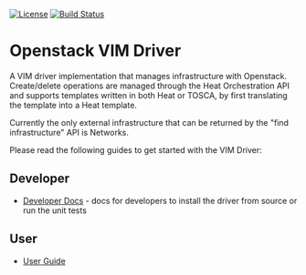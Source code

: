 [![License](https://img.shields.io/badge/License-Apache%202.0-blue.svg)](https://opensource.org/licenses/Apache-2.0)
[![Build Status](https://travis-ci.com/accanto-systems/openstack-vim-driver.svg?branch=master)](https://travis-ci.com/accanto-systems/openstack-vim-driver)

# Openstack VIM Driver

A VIM driver implementation that manages infrastructure with Openstack. Create/delete operations are managed through the Heat Orchestration API and supports templates written in both Heat or TOSCA, by first translating the template into a Heat template.

Currently the only external infrastructure that can be returned by the "find infrastructure" API is Networks.

Please read the following guides to get started with the VIM Driver:

## Developer

- [Developer Docs](./developer_docs/index.md) - docs for developers to install the driver from source or run the unit tests

## User

- [User Guide](./docs/index.md) 
